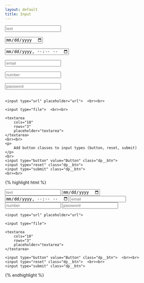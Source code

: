 ```yaml
---
layout: default
title: Input
---
```


<div class="dp__input">
    <input type="text" placeholder="text"> <br><br>
    <input type="date"> <br><br>
    <input type="datetime-local">  <br><br>
    <input type="email" placeholder="email">  <br><br>
    <input type="number" placeholder="number">  <br><br>
    <input type="password" placeholder="password">  <br><br>

    <input type="url" placeholder="url">  <br><br>
    
    <input type="file">  <br><br>

    <textarea
        cols="10"
        rows="3"
        placeholder="textarea">
    </textarea>    
    <br><br>
    <p>
        Add button classes to input types (button, reset, submit)
    </p>
    <br>
    <input type="button" value="Button" class="dp__btn"> 
    <input type="reset" class="dp__btn"> 
    <input type="submit" class="dp__btn">    
    <br><br>
</div>    



{% highlight html %}
<div class="dp__input">
    <input type="text" placeholder="text">
    <input type="date">
    <input type="datetime-local"> 
    <input type="email" placeholder="email"> 
    <input type="number" placeholder="number"> 
    <input type="password" placeholder="password"> 

    <input type="url" placeholder="url"> 
    
    <input type="file"> 

    <textarea
        cols="10"
        rows="3"
        placeholder="textarea">
    </textarea>    

    <input type="button" value="Button" class="dp__btn">  <br><br>
    <input type="reset" class="dp__btn">  <br><br>
    <input type="submit" class="dp__btn">    
</div>   
{% endhighlight %}